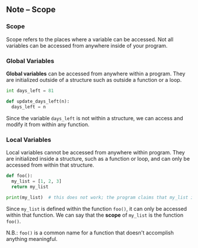 ## Note – Scope

### Scope

Scope refers to the places where a variable can be accessed. Not all variables can be accessed from anywhere inside of your program.

### Global Variables

**Global variables** can be accessed from anywhere within a program. They are initialized outside of a structure such as outside a function or a loop.

```python
int days_left = 81

def update_days_left(n):
  days_left = n
```

Since the variable `days_left` is not within a structure, we can access and modify it from within any function.

### Local Variables

Local variables cannot be accessed from anywhere within program. They are initialized inside a structure, such as a function or loop, and can only be accessed from within that structure. 

```python
def foo():
  my_list = [1, 2, 3]
  return my_list
  
print(my_list)  # this does not work; the program claims that my_list is not defined
```

Since `my_list` is defined within the function `foo()`, it can only be accessed within that function. We can say that the **scope** of `my_list` is the function `foo()`. 

N.B.: `foo()` is a common name for a function that doesn't accomplish anything meaningful.

